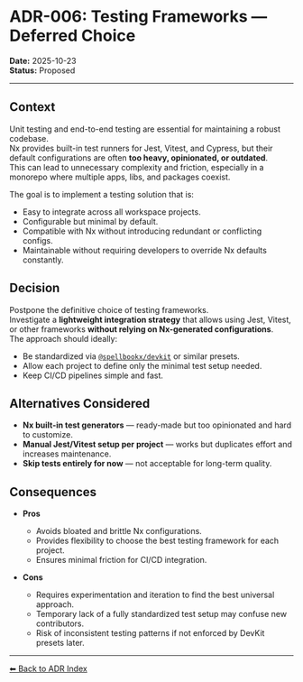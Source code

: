 # ADR-006: Testing Frameworks — Deferred Choice

**Date:** 2025-10-23  
**Status:** Proposed

---

## Context

Unit testing and end-to-end testing are essential for maintaining a robust codebase.  
Nx provides built-in test runners for Jest, Vitest, and Cypress, but their default configurations are often **too heavy, opinionated, or outdated**.  
This can lead to unnecessary complexity and friction, especially in a monorepo where multiple apps, libs, and packages coexist.

The goal is to implement a testing solution that is:

- Easy to integrate across all workspace projects.
- Configurable but minimal by default.
- Compatible with Nx without introducing redundant or conflicting configs.
- Maintainable without requiring developers to override Nx defaults constantly.

## Decision

Postpone the definitive choice of testing frameworks.  
Investigate a **lightweight integration strategy** that allows using Jest, Vitest, or other frameworks **without relying on Nx-generated configurations**.  
The approach should ideally:

- Be standardized via [`@spellbookx/devkit`](https://github.com/spellbookx/devkit) or similar presets.
- Allow each project to define only the minimal test setup needed.
- Keep CI/CD pipelines simple and fast.

## Alternatives Considered

- **Nx built-in test generators** — ready-made but too opinionated and hard to customize.
- **Manual Jest/Vitest setup per project** — works but duplicates effort and increases maintenance.
- **Skip tests entirely for now** — not acceptable for long-term quality.

## Consequences

- **Pros**
  - Avoids bloated and brittle Nx configurations.
  - Provides flexibility to choose the best testing framework for each project.
  - Ensures minimal friction for CI/CD integration.

- **Cons**
  - Requires experimentation and iteration to find the best universal approach.
  - Temporary lack of a fully standardized test setup may confuse new contributors.
  - Risk of inconsistent testing patterns if not enforced by DevKit presets later.

---

[⬅ Back to ADR Index](./README.md)
